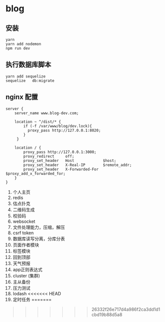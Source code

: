 # blog
## 安装
```
yarn
yarn add nodemon
npm run dev
``` 

## 执行数据库脚本
```
yarn add sequelize
sequelize   db:migrate
```

## nginx 配置
```
server {
    server_name www.blog-dev.com;

    location ~ ^/dist/* {
        if (-f /var/www/blog/dev.lock){
          proxy_pass http://127.0.0.1:8020;
        }
     }

    location / {
        proxy_pass http://127.0.0.1:3000;
        proxy_redirect     off;
        proxy_set_header   Host             $host;
        proxy_set_header   X-Real-IP        $remote_addr;
        proxy_set_header   X-Forwarded-For  $proxy_add_x_forwarded_for;
    }
}
```

1. 个人主页
3. redis
5. 估点扑克
6. 二维码生成
7. 校验码
8. websocket
10. 文件处理能力，压缩，解压
11. csrf token
12. 数据库读写分离，分库分表
13. 页面作者模块
14. 标签模块
15. 回到顶部
17. 天气预报
18. app正则表达式
20. cluster (集群)
21. 主从备份
22. 压力测试
23. lodash
<<<<<<< HEAD
24. 定时任务
=======

>>>>>>> 26332f26e717d4a986f2ca3dd1d1cbd19b88d5a8
